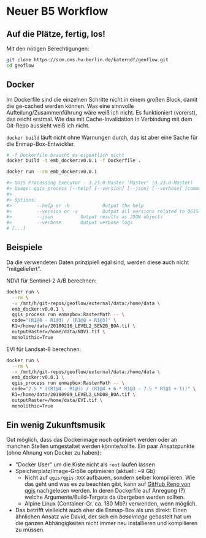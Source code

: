 # Neuer B5 Workflow

## Auf die Plätze, fertig, los!

Mit den nötigen Berechtigungen:

```bash
git clone https://scm.cms.hu-berlin.de/katerndf/geoflow.git
cd geoflow
```

## Docker

Im Dockerfile sind die einzelnen Schritte nicht in einem großen Block, damit die ge-cached werden können.
Was eine sinnvolle Aufteilung/Zusammenführung wäre weiß ich nicht. Es funktioniert (vorerst), das reicht
erstmal. Wie das mit Cache-Invalidation in Verbindung mit dem Git-Repo aussieht weiß ich nicht.

`docker build` läuft nicht ohne Warnungen durch, das ist aber eine Sache für die Enmap-Box-Entwickler.

```bash
# -f Dockerfile braucht es eigentlich nicht
docker build -t emb_docker:v0.0.1 -f Dockerfile .

docker run --rm emb_docker:v0.0.1

#> QGIS Processing Executor - 3.23.0-Master 'Master' (3.23.0-Master)
#> Usage: qgis_process [--help] [--version] [--json] [--verbose] [command] [algorithm id or path to model file] [parameters]
#>
#> Options:
#>         --help or -h            Output the help
#>         --version or -v         Output all versions related to QGIS Process
#>         --json          Output results as JSON objects
#>         --verbose       Output verbose logs
# [...]
```

## Beispiele

Da die verwendeten Daten prinzipiell egal sind, werden diese auch nicht "mitgeliefert".

NDVI für Sentinel-2 A/B berechnen:

```bash
docker run \
  --rm \
  -v /mnt/h/git-repos/geoflow/external/data:/home/data \
  emb_docker:v0.0.1 \
  qgis_process run enmapbox:RasterMath -- \
  code="(R1@8 - R1@3) / (R1@8 + R1@3)" \
  R1=/home/data/20180216_LEVEL2_SEN2B_BOA.tif \
  outputRaster=/home/data/NDVI.tif \
  monolithic=True
```

EVI für Landsat-8 berechnen:

```bash
docker run \
  --rm \
  -v /mnt/h/git-repos/geoflow/external/data:/home/data \
  emb_docker:v0.0.1 \
  qgis_process run enmapbox:RasterMath -- \
  code="2.5 * ((R1@4 - R1@3) / (R1@4 + 6 * R1@3 - 7.5 * R1@1 + 1))" \
  R1=/home/data/20180909_LEVEL2_LND08_BOA.tif \
  outputRaster=/home/data/EVI.tif \
  monolithic=True
```

## Ein wenig Zukunftsmusik

Gut möglich, dass das Dockerimage noch optimiert werden oder an manchen Stellen
umgestaltet werden könnte/sollte. Ein paar Ansatzpunkte (ohne Ahnung von Docker zu haben):
- "Docker User" um die Kiste nicht als `root` laufen lassen
- Speicherplatz/Image-Größe optimieren (aktuell: ~9 Gb)
  - Nicht auf `qgis/qgis:XXX` aufbauen, sondern selber kompilieren. Wie das geht und was es
  zu beachten gibt, kann auf [GitHub Repo von qgis](https://github.com/qgis/QGIS/blob/master/INSTALL.md)
  nachgelesen werden. In deren Dockerfile auf Anregung (?) welche
  Argumente/Build-Targets da übergeben werden sollten.
  - Alpine Linux (Container-Gr. ca. 180 Mb?) verwenden, wenn möglich.
- Das betrifft vielleicht auch eher die Enmap-Box als uns direkt: Einen ähnlichen Ansatz wie David,
der sich ein *baseimage* gebastelt hat um die ganzen Abhängigkeiten nicht immer neu installieren
und kompilieren zu müssen.
